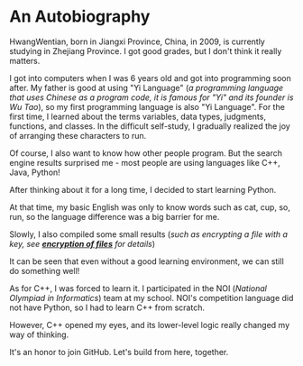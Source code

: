 # An Autobiography
HwangWentian, born in Jiangxi Province, China, in 2009, is currently studying in Zhejiang Province. I got good grades, but I don't think it really matters.

I got into computers when I was 6 years old and got into programming soon after. My father is good at using "Yi Language" (*a programming language that uses Chinese as a program code, it is famous for "Yi" and its founder is Wu Tao*), so my first programming language is also "Yi Language". For the first time, I learned about the terms variables, data types, judgments, functions, and classes. In the difficult self-study, I gradually realized the joy of arranging these characters to run.

Of course, I also want to know how other people program. But the search engine results surprised me - most people are using languages like C++, Java, Python!

After thinking about it for a long time, I decided to start learning Python.

At that time, my basic English was only to know words such as cat, cup, so, run, so the language difference was a big barrier for me.

Slowly, I also compiled some small results (*such as encrypting a file with a key, see **[encryption of files](https://github.com/HwangWentian/symmetric_encryption)** for details*)

It can be seen that even without a good learning environment, we can still do something well!

As for C++, I was forced to learn it. I participated in the NOI (*National Olympiad in Informatics*) team at my school. NOI's competition language did not have Python, so I had to learn C++ from scratch.

However, C++ opened my eyes, and its lower-level logic really changed my way of thinking.

It's an honor to join GitHub. Let's build from here, together.
